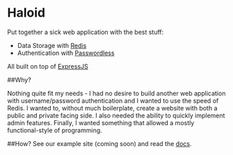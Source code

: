 # Haloid

Put together a sick web application with the best stuff:

* Data Storage with [Redis](http://redis.io/)
* Authentication with [Passwordless](https://passwordless.net/)

All built on top of [ExpressJS](http://expressjs.com/)

##Why?

Nothing quite fit my needs - I had no desire to build another web application with username/password authentication and I wanted to use the speed of Redis. I wanted to, without much boilerplate, create a website with both a public and private facing side. I also needed the ability to quickly implement admin features. Finally, I wanted something that allowed a mostly functional-style of programming.

##How?
See our example site (coming soon) and read the [docs](https://github.com/stockholmux/haloid/blob/master/haloid-doc.md).